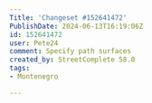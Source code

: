 ```yaml
---
Title: 'Changeset #152641472'
PublishDate: 2024-06-13T16:19:06Z
id: 152641472
user: Pete24
comment: Specify path surfaces
created_by: StreetComplete 58.0
tags:
- Montenegro

---
```

